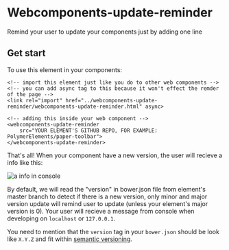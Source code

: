 # Webcomponents-update-reminder
Remind your user to update your components just by adding one line

## Get start
To use this element in your components:
```
<!-- import this element just like you do to other web components -->
<!-- you can add async tag to this because it won't effect the remder of the page -->
<link rel="import" href="../webcomponents-update-reminder/webcomponents-update-reminder.html" async>

<!-- adding this inside your web component -->
<webcomponents-update-reminder
    src="YOUR ELEMENT'S GITHUB REPO, FOR EXAMPLE: PolymerElements/paper-toolbar">
</webcomponents-update-reminder>
```
That's all! When your component have a new version, the user will recieve a info like this:

![a info in console](https://github.com/markhuang1212/webcomponents-update-reminder/raw/master/info.jpg)


By default, we will read the "version" in bower.json file from element's master branch to detect if there is a new version, only minor and major version update will remind user to update (unless your element's major version is 0). Your user will recieve a message from console when developing on `localhost` or `127.0.0.1`.

You need to mention that the `version` tag in your `bower.json` should be look like `X.Y.Z` and fit within [semantic versioning](http://semver.org/).
